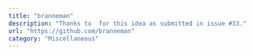 ```yaml
---
title: "branneman"
description: "Thanks to  for this idea as submitted in issue #33."
url: "https://github.com/branneman"
category: "Miscellaneous"
---
```

